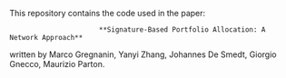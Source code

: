 This repository contains the code used in the paper:

                          **Signature-Based Portfolio Allocation: A Network Approach** 

written by Marco Gregnanin, Yanyi Zhang, Johannes De Smedt, Giorgio Gnecco, Maurizio Parton.
